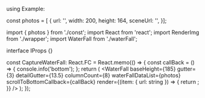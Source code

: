 using Example:

const photos = [
{
url:
'',
width: 200,
height: 164,
sceneUrl:
'',
}];

import { photos } from './const';
import React from 'react';
import RenderImg from './wrapper';
import WaterFall from './waterFall';

interface IProps {}

const CaptureWaterFall: React.FC<IProps> = React.memo(() => {
const callBack = () => {
console.info('bottom');
};
return (
<WaterFall
baseHeight={185}
gutter={3}
detailGutter={13.5}
columnCount={8}
waterFallDataList={photos}
scrollToBottomCallback={callBack}
render={(item: { url: string }) => {
return <RenderImg item={item} />;
}}
/>
);
});
